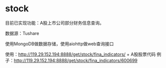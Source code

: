 # stock
目前已实现功能：A股上市公司部分财务信息查询。

数据源：Tushare

使用MongoDB做数据存储，使用aiohttp做web查询接口

使用：http://119.29.152.194:8888/get/stock/fina_indicators/ + A股股票代码
例子：http://119.29.152.194:8888/get/stock/fina_indicators/600699
